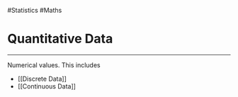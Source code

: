 #Statistics #Maths 

# Quantitative Data
---
Numerical values. This includes
- [[Discrete Data]]
- [[Continuous Data]]
